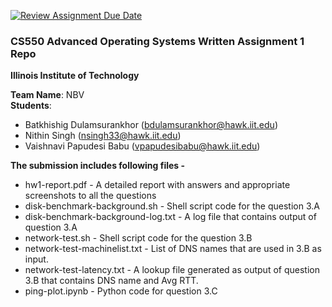 [![Review Assignment Due Date](https://classroom.github.com/assets/deadline-readme-button-24ddc0f5d75046c5622901739e7c5dd533143b0c8e959d652212380cedb1ea36.svg)](https://classroom.github.com/a/9e-hLfci)
### CS550 Advanced Operating Systems Written Assignment 1 Repo
**Illinois Institute of Technology**  

**Team Name**: NBV  
**Students**: 
* Batkhishig Dulamsurankhor (bdulamsurankhor@hawk.iit.edu)   
* Nithin Singh (nsingh33@hawk.iit.edu)  
* Vaishnavi Papudesi Babu (vpapudesibabu@hawk.iit.edu)   

**The submission includes following files -**  
- hw1-report.pdf - A detailed report with answers and appropriate screenshots to all the questions  
- disk-benchmark-background.sh - Shell script code for the question 3.A  
- disk-benchmark-background-log.txt - A log file that contains output of question 3.A  
- network-test.sh - Shell script code for the question 3.B  
- network-test-machinelist.txt - List of DNS names that are used in 3.B as input.  
- network-test-latency.txt - A lookup file generated as output of question 3.B that contains DNS name and Avg RTT.   
- ping-plot.ipynb - Python code for question 3.C  


